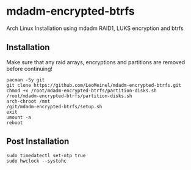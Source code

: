 # mdadm-encrypted-btrfs
Arch Linux Installation using mdadm RAID1, LUKS encryption and btrfs

## Installation

Make sure that any raid arrays, encryptions and partitions are removed before continuing!

```
pacman -Sy git
git clone https://github.com/LeoMeinel/mdadm-encrypted-btrfs.git
chmod +x /root/mdadm-encrypted-btrfs/partition-disks.sh
/root/mdadm-encrypted-btrfs/partition-disks.sh
arch-chroot /mnt
/git/mdadm-encrypted-btrfs/setup.sh
exit
umount -a
reboot
```

## Post Installation

```
sudo timedatectl set-ntp true
sudo hwclock --systohc
```
